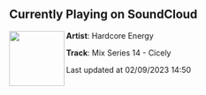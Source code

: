 ## Currently Playing on SoundCloud

[<img align="left" width="100" src="https://i1.sndcdn.com/artworks-MWzjtdsPT1QeSzND-DoEKRw-t500x500.jpg">](https://soundcloud.com/hardcoreenergy/mix-series-14-cicely)

**Artist**: Hardcore Energy 

**Track**: Mix Series 14 - Cicely

Last updated at 02/09/2023 14:50
